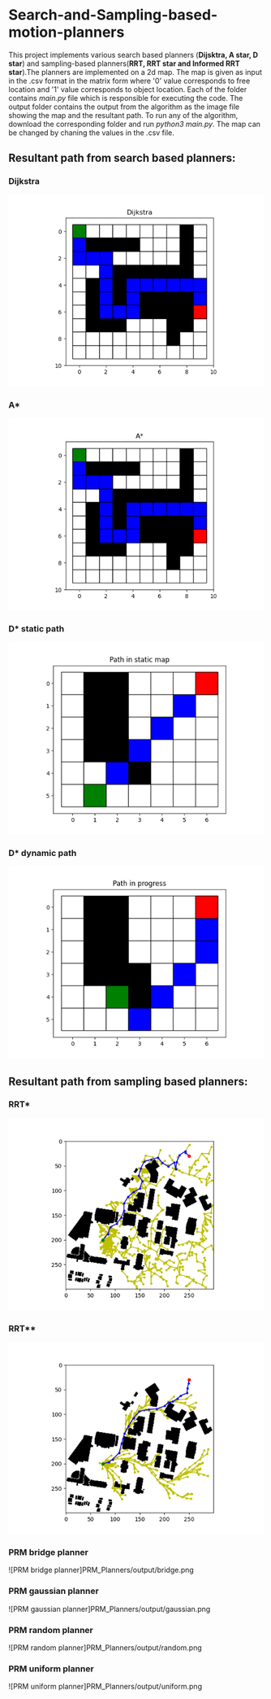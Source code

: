 # Search-and-Sampling-based-motion-planners
This project implements various search based planners (**Dijsktra, A star, D star**) and sampling-based planners(**RRT, RRT star and Informed RRT star**).The planners are
implemented on a 2d map. The map is given as input in the .csv format in the matrix form where '0' value corresponds to free location and '1' value 
corresponds to object location. Each of the folder contains *main.py* file which is responsible for executing the code. The output folder contains the output from the algorithm
as the image file showing the map and the resultant path. To run any of the algorithm, download the corresponding folder and run 
*python3 main.py*. The map can be changed by chaning the values in the .csv file. 

## Resultant path from search based planners:
### Dijkstra
![Dijsktra](Astar_dijsktra/output/dijsktra.png)
### A*
![A star](Astar_dijsktra/output/Astar.png)
### D* static path
![D_star static](D_star/output/Dstar_static.png)
### D* dynamic path
![D_star step 1](D_star/output/Dstar_dyn1.png)
## Resultant path from sampling based planners:
### RRT*
![RRT star](RRT_RRTstar/output/RRT.png)
### RRT**
![RRT star](RRT_RRTstar/output/RRT_star.png)
### PRM bridge planner
![PRM bridge planner]PRM_Planners/output/bridge.png
### PRM gaussian planner
![PRM gaussian planner]PRM_Planners/output/gaussian.png
### PRM random planner
![PRM random planner]PRM_Planners/output/random.png
### PRM uniform planner
![PRM uniform planner]PRM_Planners/output/uniform.png
